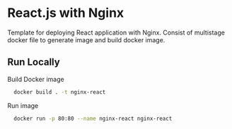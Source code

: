 # React.js with Nginx

Template for deploying React application with Nginx. Consist of multistage docker file to generate image and build docker image.

## Run Locally

Build Docker image

```bash
  docker build . -t nginx-react
```

Run image

```bash
  docker run -p 80:80 --name nginx-react nginx-react
```

